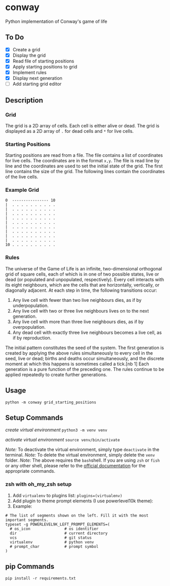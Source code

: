 # conway
Python implementation of Conway's game of life

## To Do

- [X] Create a grid
- [X] Display the grid
- [X] Read file of starting positions
- [X] Apply starting positions to grid
- [X] Implement rules
- [X] Display next generation
- [ ] Add starting grid editor

## Description

### Grid

The grid is a 2D array of cells. Each cell is either alive or dead. The grid is displayed as a 2D array of `.` for dead cells and `*` for live cells.

### Starting Positions

Starting positions are read from a file. The file contains a list of coordinates for live cells. The coordinates are in the format `x,y`. The file is read line by line and the coordinates are used to set the initial state of the grid.  The first line contains the size of the grid. The following lines contain the coordinates of the live cells.

### Example Grid

```
0  ---------------- 10
|  . . . . . . . . . .
|  . . . . . . . . . .
|  . . . . . . . . . .
|  . . . . . . . . . .
|  . . . . . . . . . .
|  . . . . . . . . . .
|  . . . . . . . . . .
|  . . . . . . . . . .
|  . . . . . . . . . .
10 . . . . . . . . . .
```

### Rules

The universe of the Game of Life is an infinite, two-dimensional orthogonal grid of square cells, each of which is in one of two possible states, live or dead (or populated and unpopulated, respectively). Every cell interacts with its eight neighbours, which are the cells that are horizontally, vertically, or diagonally adjacent. At each step in time, the following transitions occur:

1. Any live cell with fewer than two live neighbours dies, as if by underpopulation.
1. Any live cell with two or three live neighbours lives on to the next generation.
1. Any live cell with more than three live neighbours dies, as if by overpopulation.
1. Any dead cell with exactly three live neighbours becomes a live cell, as if by reproduction.

The initial pattern constitutes the seed of the system. The first generation is created by applying the above rules simultaneously to every cell in the seed, live or dead; births and deaths occur simultaneously, and the discrete moment at which this happens is sometimes called a tick.[nb 1] Each generation is a pure function of the preceding one. The rules continue to be applied repeatedly to create further generations.


## Usage

```python -m conway grid_starting_positions```

## Setup Commands 

_create virtual environment_
`python3 -m venv venv`

_activate virtual environment_
`source venv/bin/activate`

_Note:_ To deactivate the virtual environment, simply type `deactivate` in the terminal.
_Note:_ To delete the virtual environment, simply delete the `venv` folder.
_Note:_ The above requires the  `bash`shell. If you are using `zsh` or `fish` or any other shell, please refer to the [official documentation](https://docs.python.org/3/library/venv.html) for the appropriate commands.


### zsh with oh_my_zsh setup

1. Add `virtualenv` to plugins list: `plugins=(virtualenv)`
1. Add plugin to theme prompt elements (I use powerlevel10k theme):
1. Example:
  ```
  # The list of segments shown on the left. Fill it with the most important segments.
  typeset -g POWERLEVEL9K_LEFT_PROMPT_ELEMENTS=(
    # os_icon               # os identifier
    dir                     # current directory
    vcs                     # git status
    virtualenv              # python venv
    # prompt_char           # prompt symbol
  )
  ```

## pip Commands

`pip install -r requirements.txt`

